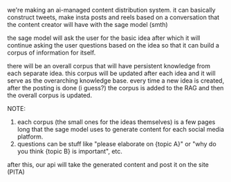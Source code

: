 
we're making an ai-managed content distribution system. it can basically construct tweets, make insta posts and reels based on a conversation that the content creator will have with the sage model (smth)

the sage model will ask the user for the basic idea after which it will continue asking the user questions based on the idea so that it can build a corpus of information for itself.

there will be an overall corpus that will have persistent knowledge from each separate idea. this corpus will be updated after each idea and it will serve as the overarching knowledge base. every time a new idea is created, after the posting is done (i guess?) the corpus is added to the RAG and then the overall corpus is updated.

NOTE:
1. each corpus (the small ones for the ideas themselves) is a few pages long that the sage model uses to generate content for each social media platform.
2. questions can be stuff like "please elaborate on {topic A}" or "why do you think {topic B} is important", etc.

after this, our api will take the generated content and post it on the site (PITA)
